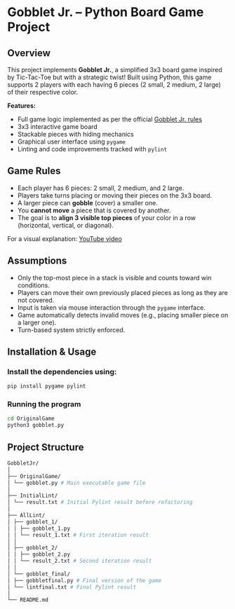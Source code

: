 # Gobblet Jr. – Python Board Game Project

## Overview

This project implements **Gobblet Jr.**, a simplified 3x3 board game inspired by Tic-Tac-Toe but with a strategic twist! Built using Python, this game supports 2 players with each having 6 pieces (2 small, 2 medium, 2 large) of their respective color.

**Features:**
- Full game logic implemented as per the official [Gobblet Jr. rules](https://docs.racket-lang.org/games/gobblet.html)
- 3x3 interactive game board
- Stackable pieces with hiding mechanics
- Graphical user interface using `pygame`
- Linting and code improvements tracked with `pylint`

## Game Rules

- Each player has 6 pieces: 2 small, 2 medium, and 2 large.
- Players take turns placing or moving their pieces on the 3x3 board.
- A larger piece can **gobble** (cover) a smaller one.
- You **cannot move** a piece that is covered by another.
- The goal is to **align 3 visible top pieces** of your color in a row (horizontal, vertical, or diagonal).

For a visual explanation: [YouTube video](https://www.youtube.com/watch?v=nYvYEhBG9HM)

## Assumptions

- Only the top-most piece in a stack is visible and counts toward win conditions.
- Players can move their own previously placed pieces as long as they are not covered.
- Input is taken via mouse interaction through the `pygame` interface.
- Game automatically detects invalid moves (e.g., placing smaller piece on a larger one).
- Turn-based system strictly enforced.

## Installation & Usage

### Install the dependencies using:
``` bash
pip install pygame pylint 
```

### Running the program

```bash
cd OriginalGame
python3 gobblet.py
```

## Project Structure

```bash
GobbletJr/
│
├── OriginalGame/
│ └── gobblet.py # Main executable game file
│
├── InitialLint/
│ └── result.txt # Initial Pylint result before refactoring
│
├── AllLint/
│ ├── gobblet_1/
│ │ ├── gobblet_1.py
│ │ └── result_1.txt # First iteration result
│ │
│ ├── gobblet_2/
│ │ ├── gobblet_2.py
│ │ └── result_2.txt # Second iteration result
│ │
│ └── gobblet_final/
│ ├── gobbletfinal.py # Final version of the game
│ └── lintfinal.txt # Final Pylint result
│
└── README.md 


